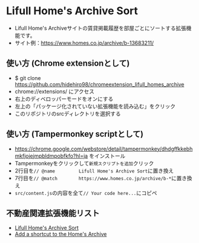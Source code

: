 # Lifull Home's Archive Sort
- Lifull Home's Archiveサイトの賃貸掲載履歴を部屋ごとにソートする拡張機能です。
- サイト例：https://www.homes.co.jp/archive/b-13683211/

## 使い方 (Chrome extensionとして)
- $ git clone https://github.com/hidehiro98/chromeextension_lifull_homes_archive
- chrome://extensions/ にアクセス
- 右上のディベロッパーモードをオンにする
- 左上の「パッケージ化されていない拡張機能を読み込む」をクリック
- このリポジトリのsrcディレクトリを選択する

## 使い方 (Tampermonkey scriptとして)
- https://chrome.google.com/webstore/detail/tampermonkey/dhdgffkkebhmkfjojejmpbldmpobfkfo?hl=ja をインストール
- Tampermonkeyをクリックして`新規スクリプトを追加`クリック
- 2行目を`// @name         Lifull Home's Archive Sort`に置き換え
- 7行目を`// @match        https://www.homes.co.jp/archive/b-*`に置き換え
- `src/content.js`の内容を全て`// Your code here...`にコピペ

## 不動産関連拡張機能リスト
- [Lifull Home's Archive Sort](https://github.com/hidehiro98/chromeextension_lifull_homes_archive)
- [Add a shortcut to the Home's Archive](https://github.com/hidehiro98/chromeextension_addlink_to_homesarchive)

